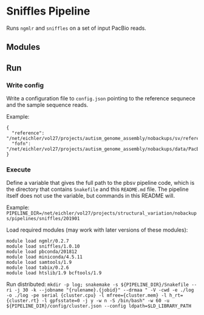 # Sniffles Pipeline #

Runs `ngmlr` and `sniffles` on a set of input PacBio reads.

## Modules ##



## Run ##

### Write config ###

Write a configuration file to `config.json` pointing to the reference sequnece and the sample sequence reads.

Example:
```
{
  "reference": "/net/eichler/vol27/projects/autism_genome_assembly/nobackups/sv/reference/hg38.no_alt.fa",
  "fofn": "/net/eichler/vol27/projects/autism_genome_assembly/nobackups/data/PacBio/WGS/14455.p1.fofn"
}
```

### Execute ###

Define a variable that gives the full path to the pbsv pipeline code, which is the directory that contains `Snakefile`
and this `README.md` file. The pipeline itself does not use the variable, but commands in this README will.

Example:
`PIPELINE_DIR=/net/eichler/vol27/projects/structural_variation/nobackups/pipelines/sniffles/201901`

Load required modules (may work with later versions of these modules):
```
module load ngmlr/0.2.7
module load sniffles/1.0.10
module load pbconda/201812
module load miniconda/4.5.11
module load samtools/1.9
module load tabix/0.2.6
module load htslib/1.9 bcftools/1.9
```

Run distributed:
`mkdir -p log; snakemake -s ${PIPELINE_DIR}/Snakefile --ri -j 30 -k --jobname "{rulename}.{jobid}" --drmaa " -V -cwd -e ./log -o ./log -pe serial {cluster.cpu} -l mfree={cluster.mem} -l h_rt={cluster.rt} -l gpfsstate=0 -j y -w n -S /bin/bash" -w 60 -u ${PIPELINE_DIR}/config/cluster.json --config ldpath=$LD_LIBRARY_PATH`
